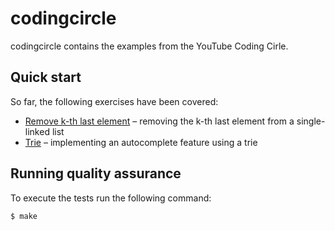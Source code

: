 # codingcircle

codingcircle contains the examples from the YouTube Coding Cirle.

## Quick start

So far, the following exercises have been covered:

- [Remove k-th last element](./removekthlastelement/) – removing the k-th last element from a single-linked list
- [Trie](./trie/) – implementing an autocomplete feature using a trie

## Running quality assurance

To execute the tests run the following command:

```shell
$ make
```
